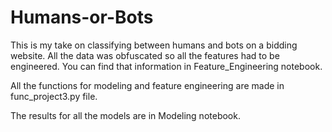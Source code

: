 # Humans-or-Bots

This is my take on classifying between humans and bots on a bidding website. All the data was obfuscated so all the features had to be engineered. You can find that information in Feature_Engineering notebook. 

All the functions for modeling and feature engineering are made in func_project3.py file.

The results for all the models are in Modeling notebook. 